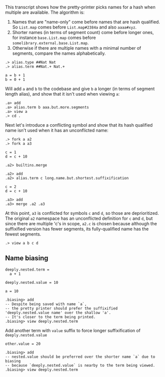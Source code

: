 This transcript shows how the pretty-printer picks names for a hash when multiple are available. The algorithm is:

1. Names that are "name-only" come before names that are hash qualified. So `List.map` comes before `List.map#2384a` and also `aaaa#xyz`.
2. Shorter names (in terms of segment count) come before longer ones, for instance `base.List.map` comes before `somelibrary.external.base.List.map`.
3. Otherwise if there are multiple names with a minimal number of segments, compare the names alphabetically.

```ucm:hide
.> alias.type ##Nat Nat
.> alias.term ##Nat.+ Nat.+
```

```unison:hide
a = b + 1
b = 0 + 1
```

Will add `a` and `b` to the codebase and give `b` a longer (in terms of segment length alias), and show that it isn't used when viewing `a`:

```ucm
.a> add
.a> alias.term b aaa.but.more.segments
.a> view a
.> cd .
```

Next let's introduce a conflicting symbol and show that its hash qualified name isn't used when it has an unconflicted name:

```
.> fork a a2
.> fork a a3
```

```unison:hide
c = 1
d = c + 10
```

```ucm:hide
.a2> builtins.merge
```
```ucm
.a2> add
.a2> alias.term c long.name.but.shortest.suffixification
```

```unison:hide
c = 2
d = c + 10
```

```ucm
.a3> add
.a3> merge .a2 .a3
```

At this point, `a3` is conflicted for symbols `c` and `d`, so those are deprioritized. 
The original `a2` namespace has an unconflicted definition for `c` and `d`, but since there are multiple 'c's in scope, 
`a2.c` is chosen because although the suffixified version has fewer segments, its fully-qualified name has the fewest segments.

```ucm
.> view a b c d
```

## Name biasing

```unison
deeply.nested.term = 
  a + 1

deeply.nested.value = 10

a = 10
```

```ucm
.biasing> add
-- Despite being saved with name `a`, 
-- the pretty printer should prefer the suffixified 'deeply.nested.value name' over the shallow 'a'.
-- It's closer to the term being printed.
.biasing> view deeply.nested.term
```

Add another term with `value` suffix to force longer suffixification of `deeply.nested.value`

```unison
other.value = 20
```

```ucm
.biasing> add
-- nested.value should be preferred over the shorter name `a` due to biasing
-- because `deeply.nested.value` is nearby to the term being viewed.
.biasing> view deeply.nested.term
```


